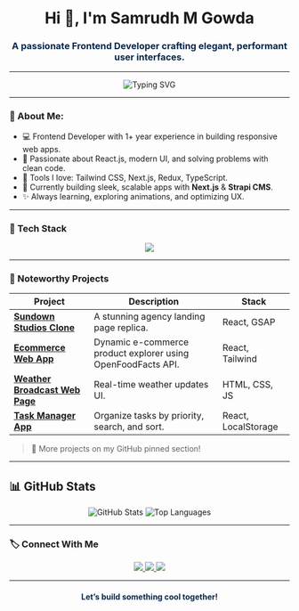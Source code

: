 <!-- README.md for GitHub Profile -->
<h1 align="center">Hi 👋, I'm Samrudh M Gowda</h1>
<h3 align="center" style="color:#0A2647">A passionate Frontend Developer crafting elegant, performant user interfaces.</h3>

---

<p align="center">
  <img src="https://readme-typing-svg.demolab.com?font=Fira+Code&pause=1000&color=0A2647&center=true&vCenter=true&width=435&lines=React.js+Developer;Frontend+Engineer;Tailwind+%7C+Bootstrap+%7C+Next.js;Crafting+Clean+and+Modern+UIs" alt="Typing SVG" />
</p>

---

### 🧠 About Me:
- 💻 Frontend Developer with 1+ year experience in building responsive web apps.
- 🚀 Passionate about React.js, modern UI, and solving problems with clean code.
- 🧰 Tools I love: Tailwind CSS, Next.js, Redux, TypeScript.
- 🌱 Currently building sleek, scalable apps with **Next.js** & **Strapi CMS**.
- ✨ Always learning, exploring animations, and optimizing UX.

---

### 💼 Tech Stack

<p align="center">
  <img src="https://skillicons.dev/icons?i=html,css,js,ts,react,nextjs,tailwind,bootstrap,redux,figma,git,github,vscode" />
</p>

---

### 📁 Noteworthy Projects

| Project | Description | Stack |
|--------|-------------|-------|
| [**Sundown Studios Clone**](https://github.com/samrudh-m-gowda/sundown-studio-clone) | A stunning agency landing page replica. | React, GSAP |
| [**Ecommerce Web App**](https://github.com/samrudh-m-gowda/ecommerce-product-display) | Dynamic e-commerce product explorer using OpenFoodFacts API. | React, Tailwind |
| [**Weather Broadcast Web Page**](https://github.com/samrudh-m-gowda/weather-broadcast) | Real-time weather updates UI. | HTML, CSS, JS |
| [**Task Manager App**](https://github.com/samrudh-m-gowda/task-manager) | Organize tasks by priority, search, and sort. | React, LocalStorage |

> 📌 More projects on my GitHub pinned section!

---

## 📊 GitHub Stats


<p align="center">
  <img src="https://github-readme-stats.vercel.app/api?username=Samrudhmg&theme=tokyonight&hide_border=false&include_all_commits=true&count_private=true" alt="GitHub Stats" />
  <img src="https://github-readme-stats.vercel.app/api/top-langs/?username=Samrudhmg&layout=compact&theme=tokyonight&hide_border=false" alt="Top Languages" />
</p>

---

### 🏷️ Connect With Me

<p align="center">
  <a href="https://www.linkedin.com/in/samrudh-m-gowda/" target="_blank">
    <img src="https://img.shields.io/badge/LinkedIn-%230A2647.svg?&style=for-the-badge&logo=linkedin&logoColor=white" />
  </a>
  <a href="mailto:samrudhmgowda@gmail.com" target="_blank">
    <img src="https://img.shields.io/badge/Gmail-%230A2647.svg?&style=for-the-badge&logo=gmail&logoColor=white" />
  </a>
  <a href="https://github.com/samrudh-m-gowda" target="_blank">
    <img src="https://img.shields.io/badge/GitHub-%230A2647.svg?&style=for-the-badge&logo=github&logoColor=white" />
  </a>
</p>

---

<h4 align="center" style="color:#0A2647;">Let’s build something cool together!</h4>
